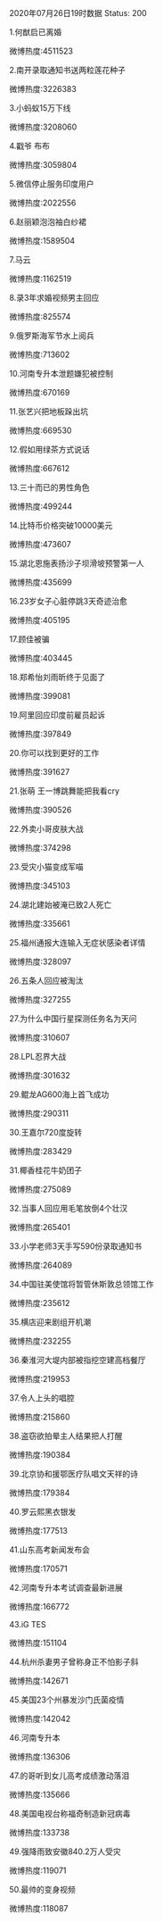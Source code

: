 2020年07月26日19时数据
Status: 200

1.何猷启已离婚

微博热度:4511523

2.南开录取通知书送两粒莲花种子

微博热度:3226383

3.小蚂蚁15万下线

微博热度:3208060

4.戳爷 布布

微博热度:3059804

5.微信停止服务印度用户

微博热度:2022556

6.赵丽颖泡泡袖白纱裙

微博热度:1589504

7.马云

微博热度:1162519

8.录3年求婚视频男主回应

微博热度:825574

9.俄罗斯海军节水上阅兵

微博热度:713602

10.河南专升本泄题嫌犯被控制

微博热度:670169

11.张艺兴把地板跺出坑

微博热度:669530

12.假如用绿茶方式说话

微博热度:667612

13.三十而已的男性角色

微博热度:499244

14.比特币价格突破10000美元

微博热度:473607

15.湖北恩施表扬沙子坝滑坡预警第一人

微博热度:435699

16.23岁女子心脏停跳3天奇迹治愈

微博热度:405195

17.顾佳被骗

微博热度:403445

18.郑希怡刘雨昕终于见面了

微博热度:399081

19.阿里回应印度前雇员起诉

微博热度:397849

20.你可以找到更好的工作

微博热度:391627

21.张萌 王一博跳舞能把我看cry

微博热度:390526

22.外卖小哥皮肤大战

微博热度:374298

23.受灾小猫变成军喵

微博热度:345103

24.湖北建始被淹已致2人死亡

微博热度:335661

25.福州通报大连输入无症状感染者详情

微博热度:328097

26.五条人回应被淘汰

微博热度:327255

27.为什么中国行星探测任务名为天问

微博热度:310607

28.LPL忍界大战

微博热度:301632

29.鲲龙AG600海上首飞成功

微博热度:290311

30.王嘉尔720度旋转

微博热度:283429

31.椰香桂花牛奶团子

微博热度:275089

32.当事人回应用毛笔放倒4个壮汉

微博热度:265401

33.小学老师3天手写590份录取通知书

微博热度:264089

34.中国驻美使馆将暂管休斯敦总领馆工作

微博热度:235612

35.横店迎来剧组开机潮

微博热度:232255

36.秦淮河大堤内部被指挖空建高档餐厅

微博热度:219953

37.令人上头的唱腔

微博热度:215860

38.盗窃欲拍晕主人结果把人打醒

微博热度:190384

39.北京协和援鄂医疗队唱文天祥的诗

微博热度:179384

40.罗云熙黑衣银发

微博热度:177513

41.山东高考新闻发布会

微博热度:170571

42.河南专升本考试调查最新进展

微博热度:166772

43.iG TES

微博热度:151104

44.杭州杀妻男子曾称身正不怕影子斜

微博热度:142671

45.美国23个州暴发沙门氏菌疫情

微博热度:142042

46.河南专升本

微博热度:136306

47.的哥听到女儿高考成绩激动落泪

微博热度:135666

48.美国电视台称福奇制造新冠病毒

微博热度:133738

49.强降雨致安徽840.2万人受灾

微博热度:119071

50.最帅的变身视频

微博热度:118087

